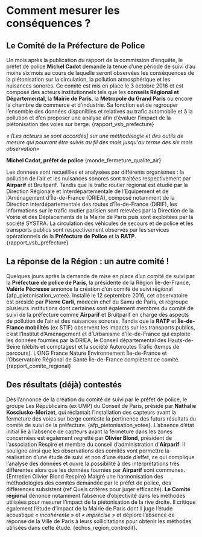 # Comment mesurer les conséquences ?

## Le Comité de la Préfecture de Police

Un mois après la publication du rapport de la commission d’enquête, le préfet de police **Michel Cadot** demande la tenue d’une période de suivi d’au moins six mois au cours de laquelle seront observées les conséquences de la piétonisation sur la circulation, la pollution atmosphérique et les nuisances sonores. Ce comité est mis en place le 3 octobre 2016 et est composé des acteurs institutionnels tels que les **conseils Régional et Départemental**, la **Mairie de Paris**, la **Métropole du Grand Paris** ou encore la chambre de commerce et d’industrie. Sa fonction est de regrouper l’ensemble des données disponibles et relatives au trafic automobile et à la pollution et d’en proposer une analyse afin d’évaluer l’impact de la piétonisation des voies sur berge.  {rapport_vsb_prefecture}

_« [Les acteurs se sont accordés] sur une méthodologie et des outils de mesure qui pourront être suivis au fil des mois jusqu'au terme des six mois observation»_

**Michel Cadot, préfet de police** {monde_fermeture_qualite_air}

Les données sont recueillies et analysées par différents organismes : la pollution de l’air et les nuisances sonores sont traitées respectivement par **Airparif** et Bruitparif. Tandis que le trafic routier régional est étudié par la Direction Régionale et Interdépartementale de l’Equipement et de l’Aménagement d’Île-de-France (DRIEA), composé notamment de la Direction interdépartementale des routes d’Île-de-France (DiRIF), les informations sur le trafic routier parisien sont relevées par la Direction de la Voirie et des Déplacements de la Mairie de Paris puis sont exploitées par la société SYSTRA. La circulation des véhicules de secours et de police et les transports publics sont respectivement observés par les services opérationnels de la **Préfecture de Police** et la **RATP**. {rapport_vsb_prefecture}

## La réponse de la Région : un autre comité !

Quelques jours après la demande de mise en place d’un comité de suivi par la **Préfecture de police de Paris**, la présidente de la Région Île-de-France, **Valérie Pécresse** annonce la création d’un comité de suivi régional {afp_pietonisation_votee}. Installé le 12 septembre 2016, cet observatoire est présidé par **Pierre Carli**, médecin chef du Samu de Paris, et regroupe plusieurs institutions dont certaines sont également membres du comité de suivi de la préfecture comme **Airparif** et Bruitparif en charge des aspects de pollution de l’air et des nuisances sonores. Tandis que la **RATP** et **Île-de-France mobilités** (ex STIF) observent les impacts sur les transports publics, c’est l’Institut d’Aménagement et d’Urbanisme d’Île-de-France qui exploite les données fournies par la DRIEA, le Conseil départemental des Hauts-de-Seine (débits et comptages) et la société Autoroutes Trafic (temps de parcours). L’ONG France Nature Environnement Île-de-France et l’Observatoire Régional de Santé Île-de-France complètent ce comité. {rapport_comite_regional}

## Des résultats (déjà) contestés

Dès l’annonce de la création du comité de suivi par le préfet de police, le groupe Les Républicains (ex UMP) du Conseil de Paris, présidé par **Nathalie Kosciusko-Morizet**, qui réclamait l’installation des capteurs avant la fermeture des voies sur berge conteste la pertinence des futurs résultats du comité de suivi de la préfecture. {afp_pietonisation_votee}. L’absence d’état initial lié à l’absence de capteurs avant la fermeture dans les zones concernées est également regretté par **Olivier Blond**, président de l’association Respire et membre du conseil d’administration d’**Airparif**. Il souligne ainsi que les observations des comités vont permettre la réalisation d’une étude de suivi et non d’une étude d’effet, ce qui complique l’analyse des données et ouvre la possibilité à des interprétations très différentes alors que les données fournies par **Airparif** sont communes. {Entretien Olivier Blond Respire}
Malgré une harmonisation des méthodologies des comités demandée par le préfet de police, des différences subsistent (ref Quels critères pour juger efficacité). **Le Comité régional** dénonce notamment l’absence d’objectivité dans les méthodes utilisées pour mesurer l’impact de la piétonisation de la rive droite. Il critique également l’étude d’impact de la Mairie de Paris dont il juge l’étude acoustique _« incohérente »_ et _« imprécise »_ et déplore l’absence de réponse de la Ville de Paris à leurs sollicitations pour obtenir les méthodes utilisées dans cette étude. {echos_region_contredit}.
